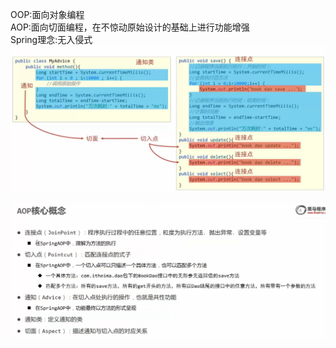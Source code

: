 OOP:面向对象编程  \
AOP:面向切面编程，在不惊动原始设计的基础上进行功能增强 \
Spring理念:无入侵式 \
![alt text](assets/29.AOP简介/image.png)

![alt text](assets/29.AOP简介/image-1.png)